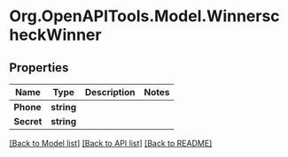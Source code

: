 
# Org.OpenAPITools.Model.WinnerscheckWinner

## Properties

Name | Type | Description | Notes
------------ | ------------- | ------------- | -------------
**Phone** | **string** |  | 
**Secret** | **string** |  | 

[[Back to Model list]](../README.md#documentation-for-models)
[[Back to API list]](../README.md#documentation-for-api-endpoints)
[[Back to README]](../README.md)

